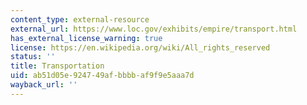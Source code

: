 ```yaml
---
content_type: external-resource
external_url: https://www.loc.gov/exhibits/empire/transport.html
has_external_license_warning: true
license: https://en.wikipedia.org/wiki/All_rights_reserved
status: ''
title: Transportation
uid: ab51d05e-9247-49af-bbbb-af9f9e5aaa7d
wayback_url: ''
---
```

